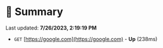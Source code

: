 # 📖 Summary
Last updated: **7/26/2023, 2:19:19 PM**

- `GET` [https://google.com](https://google.com) - **Up** (238ms)

